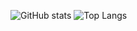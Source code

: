 ![GitHub stats]("https://github-readme-stats-nkh6-git-main-karol-zmijewskis-projects.vercel.app/api?username=karolzmijewski&custom_title=GitHub%20Stats&show_icons=true&theme=transparent")
![Top Langs](https://github-readme-stats-nkh6-git-main-karol-zmijewskis-projects.vercel.app/api/top-langs/?username=karolzmijewski&layout=compact)

